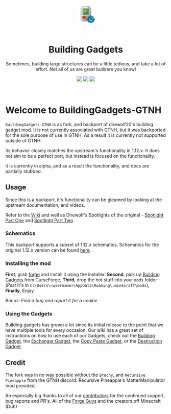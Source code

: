 <p align="center" style="padding: 3em;"><img width="60" src="https://github.com/robbert229/BuildingGadgets-GTNH/blob/main/src/main/resources/assets/buildinggadgets/textures/logo/logo.png?raw=true" /></p>
<h1 align="center" style="margin-top: 20px; border-bottom: 0;">Building Gadgets</h1>
<p align="center">Sometimes, building large structures can be a little tedious, and take a lot of effort. Not all of us are great builders you know!
</p>
<p align="center">
    <a href="https://minecraft.curseforge.com/projects/building-gadgets"><img src="http://cf.way2muchnoise.eu/full_1262450_downloads.svg" /></a>
    <a href="https://minecraft.curseforge.com/projects/building-gadgets"><img src="https://cf.way2muchnoise.eu/versions/1262450.svg" /></a>
    <a href="https://minecraft.curseforge.com/projects/building-gadgets"><img src="http://cf.way2muchnoise.eu/packs/full_1262450_in_packs.svg" /></a>
</p>

<p data-comment="this fakes a line break">&zwnj;</p>

# Welcome to BuildingGadgets-GTNH

`BuildingGadgets-GTNH` is as fork, and backport of direwolf20's building gadget mod. It is not currently associated with
GTNH, but it was backported for the sole purpose of use in GTNH. As a result it is currently not supported outside of 
GTNH.

Its behavior closely matches the upstream's functionality in 1.12.x. It does not aim to be a perfect port, but instead 
is focused on the functionality.  

It is currently in alpha, and as a result the functionality, and docs are partially stubbed.

## Usage

Since this is a backport, it's functionality can be gleamed by looking at the upstream documentation, and videos.

Refer to the [Wiki](https://github.com/Direwolf20-MC/BuildingGadgets/wiki) and well as Direwolf's Spotlights of the 
original - [Spotlight Part One](https://youtu.be/D4Ib4h7aTSk) and [Spotlight Part Two](https://youtu.be/JS1Xx_kwQQ0)

### Schematics
This backport supports a subset of 1.12.x schematics. Schematics for the original 1.12.x version can be found [here](https://airtable.com/appSIzYTsvPm6ZgfA/shrahfRhFpKhukLKo/tblAWiuX4jWq85tYZ).

### Installing the mod
**First**, grab [forge](https://files.minecraftforge.net) and install it using the installer. **Second**, pick up [Building Gadgets](https://minecraft.curseforge.com/projects/building-gadgets) from CurseForge, **Third**, drop the hot stuff into your `mods` folder (*Psst* It's in `C:\Users\<username>\AppData\Roaming\.minecraft\mods`), **Finally**, Enjoy

*Bonus: Find a bug and report it for a cookie*

### Using the Gadgets
Building gadgets has grown a lot since its initial release to the point that we have multiple tools for every occasion,
Our wiki has a great set of instructions on how to use each of our Gadgets, check out the [Building Gadget](https://github.com/Direwolf20-MC/BuildingGadgets/wiki/Building-Gadget), the
[Exchanger Gadget](https://github.com/Direwolf20-MC/BuildingGadgets/wiki/Exchanger-Gadget), the [Copy Paste Gadget](https://github.com/Direwolf20-MC/BuildingGadgets/wiki/Copy-Paste-Gadget), or the [Destruction Gadget](https://github.com/Direwolf20-MC/BuildingGadgets/wiki/Destruction-Gadget)

## Credit

The fork was in no way possible without the `Brachy`, and `Recursive Pineapple` from the GTNH discord. Recursive 
Pineapple's MatterManipulator mod provided.  

An especially big thanks to all of our [contributors](https://github.com/robbert229/BuildingGadgets/graphs/contributors) for the continued support, bug reports and PR's. All of the [Forge Guys](https://github.com/orgs/MinecraftForge/people) and the creators off Minecraft (Duh)